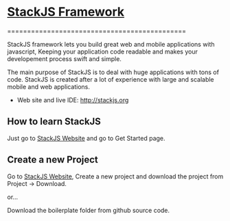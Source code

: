 # [StackJS Framework](http://www.stackjs.org)
=============================================

StackJS framework lets you build great web and mobile applications with javascript, Keeping your application code readable and makes your developement process swift and simple.

The main purpose of StackJS is to deal with huge applications with tons of code.
StackJS is created after a lot of experience with large and scalable mobile and web applications.

* Web site and live IDE: http://stackjs.org

## How to learn StackJS

Just go to [StackJS Website](http://www.stackjs.org) and go to Get Started page.

## Create a new Project

Go to [StackJS Website](http://www.stackjs.org), Create a new project and download the project from Project -> Download.

or...

Download the boilerplate folder from github source code.
